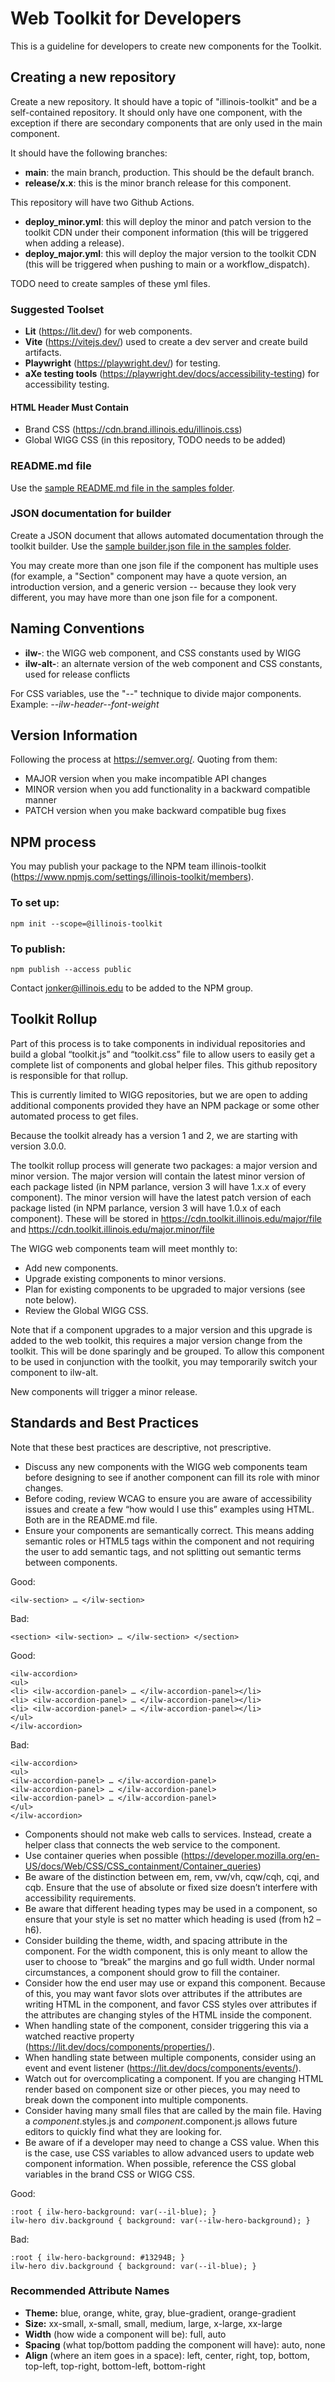 # Web Toolkit for Developers

This is a guideline for developers to create new components for the Toolkit. 

## Creating a new repository
Create a new repository. It should have a topic of "illinois-toolkit" and be a self-contained repository. It should only have one component, with the exception if there are secondary components that are only used in the main component. 

It should have the following branches: 
* **main**: the main branch, production. This should be the default branch.
* **release/x.x**: this is the minor branch release for this component.

This repository will have two Github Actions. 
* **deploy_minor.yml**: this will deploy the minor and patch version to the toolkit CDN under their component information (this will be triggered when adding a release).
* **deploy_major.yml**: this will deploy the major version to the toolkit CDN (this will be triggered when pushing to main or a workflow_dispatch).

TODO need to create samples of these yml files.

### Suggested Toolset
* **Lit** (https://lit.dev/) for web components.
* **Vite** (https://vitejs.dev/) used to create a dev server and create build artifacts.
* **Playwright** (https://playwright.dev/) for testing. 
* **aXe testing tools** (https://playwright.dev/docs/accessibility-testing) for accessibility testing.

#### HTML Header Must Contain
* Brand CSS (https://cdn.brand.illinois.edu/illinois.css) 
* Global WIGG CSS (in this repository, TODO needs to be added)

### README.md file
Use the [sample README.md file in the samples folder](https://github.com/web-illinois/toolkit-management/blob/main/samples/README.md).

### JSON documentation for builder
Create a JSON document that allows automated documentation through the toolkit builder. Use the [sample builder.json file in the samples folder](https://github.com/web-illinois/toolkit-management/blob/main/samples/builder.json).

You may create more than one json file if the component has multiple uses (for example, a "Section" component may have a quote version, an introduction version, and a generic version -- because they look very different, you may have more than one json file for a component.

## Naming Conventions
* **ilw-**: the WIGG web component, and CSS constants used by WIGG
* **ilw-alt-**: an alternate version of the web component and CSS constants, used for release conflicts

For CSS variables, use the "--" technique to divide major components. Example: *--ilw-header--font-weight*

## Version Information
Following the process at https://semver.org/. Quoting from them: 
* MAJOR version when you make incompatible API changes
* MINOR version when you add functionality in a backward compatible manner
* PATCH version when you make backward compatible bug fixes

## NPM process
You may publish your package to the NPM team illinois-toolkit (https://www.npmjs.com/settings/illinois-toolkit/members). 
### To set up:
``` npm init --scope=@illinois-toolkit ```
### To publish: 
``` npm publish --access public ```

Contact jonker@illinois.edu to be added to the NPM group. 

## Toolkit Rollup
Part of this process is to take components in individual repositories and build a global “toolkit.js” and “toolkit.css” file to allow users to easily get a complete list of components and global helper files. This github repository is responsible for that rollup. 

This is currently limited to WIGG repositories, but we are open to adding additional components provided they have an NPM package or some other automated process to get files. 

Because the toolkit already has a version 1 and 2, we are starting with version 3.0.0.

The toolkit rollup process will generate two packages: a major version and minor version. The major version will contain the latest minor version of each package listed (in NPM parlance, version 3 will have 1.x.x of every component). The minor version will have the latest patch version of each package listed (in NPM parlance, version 3 will have 1.0.x of each component). These will be stored in https://cdn.toolkit.illinois.edu/major/file and https://cdn.toolkit.illinois.edu/major.minor/file 

The WIGG web components team will meet monthly to:
* Add new components.
* Upgrade existing components to minor versions.
* Plan for existing components to be upgraded to major versions (see note below).
* Review the Global WIGG CSS.

Note that if a component upgrades to a major version and this upgrade is added to the web toolkit, this requires a major version change from the toolkit. This will be done sparingly and be grouped. To allow this component to be used in conjunction with the toolkit, you may temporarily switch your component to ilw-alt. 

New components will trigger a minor release. 

## Standards and Best Practices
Note that these best practices are descriptive, not prescriptive. 
* Discuss any new components with the WIGG web components team before designing to see if another component can fill its role with minor changes. 
* Before coding, review WCAG to ensure you are aware of accessibility issues and create a few “how would I use this” examples using HTML. Both are in the README.md file. 
* Ensure your components are semantically correct. This means adding semantic roles or HTML5 tags within the component and not requiring the user to add semantic tags, and not splitting out semantic terms between components.

Good:
```` 
<ilw-section> … </ilw-section>
````

Bad:
```` 
<section> <ilw-section> … </ilw-section> </section>
````

Good:
````
<ilw-accordion>
<ul>
<li> <ilw-accordion-panel> … </ilw-accordion-panel></li>
<li> <ilw-accordion-panel> … </ilw-accordion-panel></li>
<li> <ilw-accordion-panel> … </ilw-accordion-panel></li>
</ul>
</ilw-accordion>
````

Bad:
````
<ilw-accordion>
<ul>
<ilw-accordion-panel> … </ilw-accordion-panel>
<ilw-accordion-panel> … </ilw-accordion-panel>
<ilw-accordion-panel> … </ilw-accordion-panel>
</ul>
</ilw-accordion>
````

* Components should not make web calls to services. Instead, create a helper class that connects the web service to the component. 
* Use container queries when possible (https://developer.mozilla.org/en-US/docs/Web/CSS/CSS_containment/Container_queries) 
* Be aware of the distinction between em, rem, vw/vh, cqw/cqh, cqi, and cqb. Ensure that the use of absolute or fixed size doesn’t interfere with accessibility requirements. 
* Be aware that different heading types may be used in a component, so ensure that your style is set no matter which heading is used (from h2 – h6). 
* Consider building the theme, width, and spacing attribute in the component. For the width component, this is only meant to allow the user to choose to “break” the margins and go full width. Under normal circumstances, a component should grow to fill the container.
* Consider how the end user may use or expand this component. Because of this, you may want favor slots over attributes if the attributes are writing HTML in the component, and favor CSS styles over attributes if the attributes are changing styles of the HTML inside the component. 
* When handling state of the component, consider triggering this via a watched reactive property (https://lit.dev/docs/components/properties/). 
* When handling state between multiple components, consider using an event and event listener (https://lit.dev/docs/components/events/).
* Watch out for overcomplicating a component. If you are changing HTML render based on component size or other pieces, you may need to break down the component into multiple components.
* Consider having many small files that are called by the main file. Having a *component*.styles.js and *component*.component.js allows future editors to quickly find what they are looking for. 
* Be aware of if a developer may need to change a CSS value. When this is the case, use CSS variables to allow advanced users to update web component information. When possible, reference the CSS global variables in the brand CSS or WIGG CSS.

Good:
````
:root { ilw-hero-background: var(--il-blue); }
ilw-hero div.background { background: var(--ilw-hero-background); }
````

Bad:
````
:root { ilw-hero-background: #13294B; }
ilw-hero div.background { background: var(--il-blue); }
````

### Recommended Attribute Names
* **Theme:** blue, orange, white, gray, blue-gradient, orange-gradient
* **Size:** xx-small, x-small, small, medium, large, x-large, xx-large
* **Width** (how wide a component will be): full, auto
* **Spacing** (what top/bottom padding the component will have): auto, none
* **Align** (where an item goes in a space): left, center, right, top, bottom, top-left, top-right, bottom-left, bottom-right
